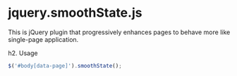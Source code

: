 jquery.smoothState.js
===============
This is jQuery plugin that progressively enhances pages to behave more like single-page application.


h2. Usage
```JavaScript
$('#body[data-page]').smoothState();

```
